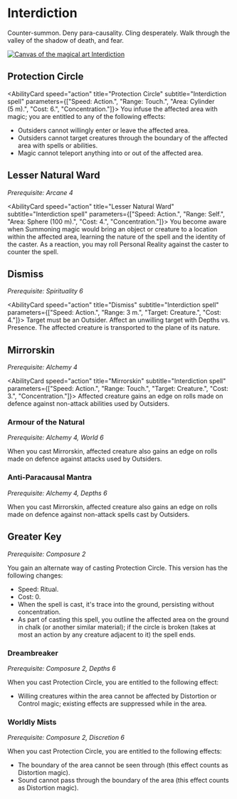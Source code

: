 # Interdiction

Counter-summon. Deny para-causality. Cling desperately. Walk through the valley of the shadow of death, and fear.

[![Canvas of the magical art Interdiction](@site/static/canvas/Arts/Interdiction.png)](@site/static/canvas/Arts/Interdiction.png)

## Protection Circle

<AbilityCard
speed="action"
title="Protection Circle"
subtitle="Interdiction spell"
parameters={["Speed: Action.", "Range: Touch.", "Area: Cylinder (5 m).", "Cost: 6.", "Concentration."]}>
You infuse the affected area with magic; you are entitled to any of the following effects:

- Outsiders cannot willingly enter or leave the affected area.
- Outsiders cannot target creatures through the boundary of the affected area with spells or abilities.
- Magic cannot teleport anything into or out of the affected area.

</AbilityCard>

## Lesser Natural Ward

_Prerequisite: Arcane 4_

<AbilityCard
speed="action"
title="Lesser Natural Ward"
subtitle="Interdiction spell"
parameters={["Speed: Action.", "Range: Self.", "Area: Sphere (100 m).", "Cost: 4.", "Concentration."]}>
You become aware when Summoning magic would bring an object or creature to a location within the affected area, learning the nature of the spell and the identity of the caster. As a reaction, you may roll Personal Reality against the caster to counter the spell.
</AbilityCard>

## Dismiss

_Prerequisite: Spirituality 6_

<AbilityCard
speed="action"
title="Dismiss"
subtitle="Interdiction spell"
parameters={["Speed: Action.", "Range: 3 m.", "Target: Creature.", "Cost: 4."]}>
Target must be an Outsider. Affect an unwilling target with Depths vs. Presence. The affected creature is transported to the plane of its nature.
</AbilityCard>

## Mirrorskin

_Prerequisite: Alchemy 4_

<AbilityCard
speed="action"
title="Mirrorskin"
subtitle="Interdiction spell"
parameters={["Speed: Action.", "Range: Touch.", "Target: Creature.", "Cost: 3.", "Concentration."]}>
Affected creature gains an edge on rolls made on defence against non-attack abilities used by Outsiders.
</AbilityCard>

### Armour of the Natural

_Prerequisite: Alchemy 4, World 6_

<AbilityCard
speed="enhancement"
title="Armour of the Natural"
subtitle="Spell enhancement">
When you cast Mirrorskin, affected creature also gains an edge on rolls made on defence against attacks used by Outsiders.
</AbilityCard>

### Anti-Paracausal Mantra

_Prerequisite: Alchemy 4, Depths 6_

<AbilityCard
speed="enhancement"
title="Anti-Paracausal Mantra"
subtitle="Spell enhancement">
When you cast Mirrorskin, affected creature also gains an edge on rolls made on defence against non-attack spells cast by Outsiders.
</AbilityCard>

## Greater Key

_Prerequisite: Composure 2_

<AbilityCard
speed="alternate"
title="Greater Key"
subtitle="Alternate spell">
You gain an alternate way of casting Protection Circle. This version has the following changes:

- Speed: Ritual.
- Cost: 0.
- When the spell is cast, it's trace into the ground, persisting without concentration.
- As part of casting this spell, you outline the affected area on the ground in chalk (or another similar material); if the circle is broken (takes at most an action by any creature adjacent to it) the spell ends.

</AbilityCard>

### Dreambreaker

_Prerequisite: Composure 2, Depths 6_

<AbilityCard
speed="enhancement"
title="Dreambreaker"
subtitle="Spell enhancement">
When you cast Protection Circle, you are entitled to the following effect:

- Willing creatures within the area cannot be affected by Distortion or Control magic; existing effects are suppressed while in the area.

</AbilityCard>

### Worldly Mists

_Prerequisite: Composure 2, Discretion 6_

<AbilityCard
speed="enhancement"
title="Worldly Mists"
subtitle="Spell enhancement">
When you cast Protection Circle, you are entitled to the following effects:

- The boundary of the area cannot be seen through (this effect counts as Distortion magic).
- Sound cannot pass through the boundary of the area (this effect counts as Distortion magic).

</AbilityCard>
